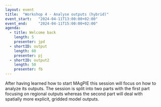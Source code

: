 ```yaml
---
layout: event
title:  "Workshop 4 - Analyse outputs (hybrid)"
event_start:   "2024-04-11T13:00:00+02:00"
event_end:     "2024-04-11T15:00:00+02:00"
agenda:
  - title: Welcome back
    length: 5
    presenter: jpd
  - shortID: output
    length: 60
    presenter: pj
  - shortID: output2
    length: 50
    presenter: fb
---
```


After having learned how to start MAgPIE this session will focus on how to analyze its outputs. The session is split into two parts with the first part focusing on regional outputs whereas the second part will deal with spatially more explicit, gridded model outputs.
